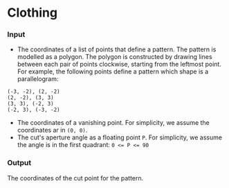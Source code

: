 # Clothing

### Input

- The coordinates of a list of points that define a pattern. The pattern is modelled as a polygon. The polygon is constructed by drawing lines between each pair of points clockwise, starting from the leftmost point. For example, the following points define a pattern which shape is a parallelogram:

```
(-3, -2), (2, -2)   
(2, -2), (3, 3)
(3, 3), (-2, 3)
(-2, 3), (-3, -2)
```
- The coordinates of a vanishing point. For simplicity, we assume the coordinates ar in `(0, 0)`.
- The cut's aperture angle as a floating point `P`. For simplicity, we assume the angle is in the first quadrant:  `0 <= P <= 90`

### Output

The coordinates of the cut point for the pattern. 







